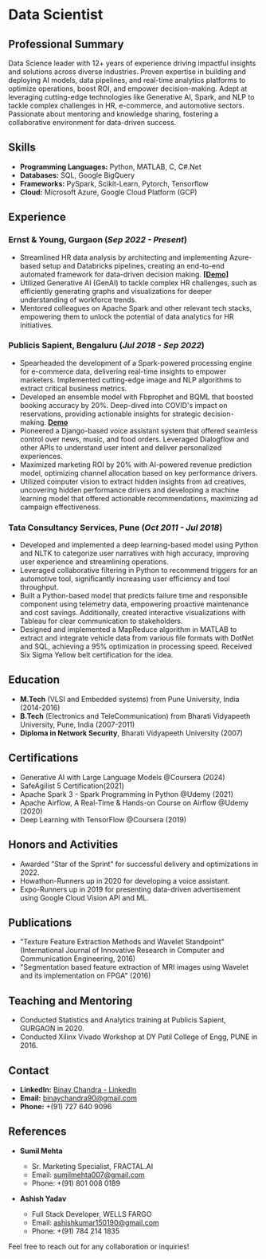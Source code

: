 # Data Scientist

## Professional Summary
Data Science leader with 12+ years of experience driving impactful insights and solutions across diverse industries. Proven expertise in building and deploying AI models, data pipelines, and real-time analytics platforms to optimize operations, boost ROI, and empower decision-making. Adept at leveraging cutting-edge technologies like Generative AI, Spark, and NLP to tackle complex challenges in HR, e-commerce, and automotive sectors. Passionate about mentoring and knowledge sharing, fostering a collaborative environment for data-driven success.

## Skills
- **Programming Languages:** Python, MATLAB, C, C#.Net
- **Databases:** SQL, Google BigQuery
- **Frameworks:** PySpark, Scikit-Learn, Pytorch, Tensorflow
- **Cloud:** Microsoft Azure, Google Cloud Platform (GCP)

## Experience

### Ernst & Young, Gurgaon (*Sep 2022 - Present*)

- Streamlined HR data analysis by architecting and implementing Azure-based setup and Databricks pipelines, creating an end-to-end automated framework for data-driven decision making. [**[Demo]**](https://datasense-2be7.onrender.com/)
- Utilized Generative AI (GenAI) to tackle complex HR challenges, such as efficiently generating graphs and visualizations for deeper understanding of workforce trends.
- Mentored colleagues on Apache Spark and other relevant tech stacks, empowering them to unlock the potential of data analytics for HR initiatives.

### Publicis Sapient, Bengaluru (*Jul 2018 - Sep 2022*)

- Spearheaded the development of a Spark-powered processing engine for e-commerce data, delivering real-time insights to empower marketers. Implemented cutting-edge image and NLP algorithms to extract critical business metrics.
- Developed an ensemble model with Fbprophet and BQML that boosted booking accuracy by 20%. Deep-dived into COVID's impact on reservations, providing actionable insights for strategic decision-making. [**Demo**](https://insightsreporter.onrender.com/)
- Pioneered a Django-based voice assistant system that offered seamless control over news, music, and food orders. Leveraged Dialogflow and other APIs to understand user intent and deliver personalized experiences. 
- Maximized marketing ROI by 20% with AI-powered revenue prediction model, optimizing channel allocation based on key performance drivers.
- Utilized computer vision to extract hidden insights from ad creatives, uncovering hidden performance drivers and developing a machine learning model that offered actionable recommendations, maximizing ad campaign effectiveness.

### Tata Consultancy Services, Pune (*Oct 2011 - Jul 2018*)
- Developed and implemented a deep learning-based model using Python and NLTK to categorize user narratives with high accuracy, improving user experience and streamlining operations.
- Leveraged collaborative filtering in Python to recommend triggers for an automotive tool, significantly increasing user efficiency and tool throughput.
- Built a Python-based model that predicts failure time and responsible component using telemetry data, empowering proactive maintenance and cost savings. Additionally, created interactive visualizations with Tableau for clear communication to stakeholders.
- Designed and implemented a MapReduce algorithm in MATLAB to extract and integrate vehicle data from various file formats with DotNet and SQL, achieving a 95% optimization in processing speed. Received Six Sigma Yellow belt certification for the idea.

## Education
- **M.Tech** (VLSI and Embedded systems) from Pune University, India (2014-2016)
- **B.Tech** (Electronics and TeleCommunication) from Bharati Vidyapeeth University, Pune, India (2007-2011)
- **Diploma in Network Security**, Bharati Vidyapeeth University (2007)

## Certifications
- Generative AI with Large Language Models @Coursera (2024)
- SafeAgilist 5 Certification(2021)
- Apache Spark 3 - Spark Programming in Python @Udemy (2021)
- Apache Airflow, A Real-Time & Hands-on Course on Airflow @Udemy (2020)
- Deep Learning with TensorFlow @Coursera (2019)

## Honors and Activities
- Awarded ”Star of the Sprint” for successful delivery and optimizations in 2022.
- Howathon-Runners up in 2020 for developing a voice assistant.
- Expo-Runners up in 2019 for presenting data-driven advertisement using Google Cloud Vision API and ML.

## Publications
- "Texture Feature Extraction Methods and Wavelet Standpoint" (International Journal of Innovative Research in Computer and Communication Engineering, 2016)
- "Segmentation based feature extraction of MRI images using Wavelet and its implementation on FPGA" (2016)

## Teaching and Mentoring
- Conducted Statistics and Analytics training at Publicis Sapient, GURGAON in 2020.
- Conducted Xilinx Vivado Workshop at DY Patil College of Engg, PUNE in 2016.

## Contact
- **LinkedIn:** [Binay Chandra - LinkedIn](https://linkedin.com/in/binaychandra)
- **Email:** [binaychandra90@gmail.com](mailto:binaychandra90@gmail.com)
- **Phone:** +(91) 727 640 9096

## References
- **Sumil Mehta**
  - Sr. Marketing Specialist, FRACTAL.AI
  - Email: sumilmehta007@gmail.com
  - Phone: +(91) 801 008 0189

- **Ashish Yadav**
  - Full Stack Developer, WELLS FARGO
  - Email: ashishkumar150190@gmail.com
  - Phone: +(91) 784 214 1835

Feel free to reach out for any collaboration or inquiries!
